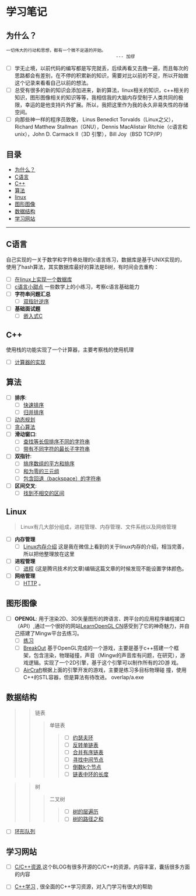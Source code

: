 # 学习笔记

## 为什么？
```
一切伟大的行动和思想，都有一个微不足道的开始。
                                          --- 加缪
```
- [ ] 学无止境，以前代码的编写都是写完就丢，后续再看又去撸一遍，而且每次的思路都会有差别，在不停的积累新的知识，需要对比以前的不足，所以开始做这个记录来看看自己以前的想法。
- [ ] 总受有很多的新的知识会添加进来，新的算法，linux相关的知识，c++相关的知识，图形图像相关的知识等等，我相信我的大脑内存受制于人类共同的极         限，幸运的是他支持片外扩展。所以，我把这里作为我的永久非易失性的存储空间。
- [ ] 向那些神一样的程序员致敬， Linus Benedict           Torvalds（Linux之父），Richard Matthew Stallman（GNU），Dennis MacAlistair Ritchie（c语言和unix），John D. Carmack II（3D 引擎），Bill Joy（BSD TCP/IP）

## 目录
- [为什么？](#为什么？)
- [C语言](#C语言)
- [C++](#C++)
- [算法](#算法)
- [linux](#linux)
- [图形图像](#图形图像)
- [数据结构](#数据结构)
- [学习网站](#学习网站)

---
## C语言
自己实现的一关于数学和字符串处理的c语言练习，数据库是基于UNIX实现的，使用了hash算法，其实数据库最好的算法是B树，有时间会去重构：
- [ ] [在linux上实现一个数据库](https://github.com/ShireHong/unix_c_db) 
- [ ] [c语言小甜点](https://github.com/ShireHong/algorithm-note/tree/master/c)
       一些数学上的小练习，考察c语言基础能力
- [ ] **字符串问题汇总**
    - [ ] [双指针逆序](https://github.com/ShireHong/algorithm-note/blob/master/string/str_reverse.c)
- [ ] **基础面试题**
    - [ ] [嵌入式C](https://github.com/ShireHong/Doraemon/blob/master/c/embedded_c/embedded_c.md)

## C++
使用栈的功能实现了一个计算器，主要考察栈的使用机理
- [ ] [计算器的实现](https://github.com/ShireHong/algorithm-note/tree/master/c%2B%2B/calculator)

## 算法
- [ ]  **排序**:
    - [ ] [快速排序](https://github.com/ShireHong/algorithm-note/tree/master/sort) 
    - [ ] [归并排序](https://github.com/ShireHong/algorithm-note/tree/master/sort)
- [ ] [动态规划](https://github.com/ShireHong/algorithm-note/tree/master/dp) 
- [ ] [贪心算法](https://github.com/ShireHong/algorithm-note/tree/master/greedy) 
- [ ] **滑动窗口**:
    - [ ] [查找等长但排序不同的字符串](https://github.com/ShireHong/Doraemon/blob/master/slide_window/find_same_string.c)
    - [ ] [带有不同字符的最长子字符串](https://github.com/ShireHong/Doraemon/blob/master/slide_window/k_different_string.c)
- [ ] **双指针**:
    - [ ] [排序数组的平方和排序](https://github.com/ShireHong/Doraemon/blob/master/two_pointers/square_sort_vector.c)
    - [ ] [和为零的三元组](https://github.com/ShireHong/Doraemon/blob/master/two_pointers/three_num_zero.c)
    - [ ] [包含回退（backspace）的字符串](https://github.com/ShireHong/Doraemon/blob/master/two_pointers/backspace_string.c)
- [ ] **区间交叉**:
    - [ ] [找到不相交的区间](https://github.com/ShireHong/Doraemon/blob/master/overlap/remove_overlap.cpp)

## Linux
 > Linux有几大部分组成，进程管理、内存管理、文件系统以及网络管理
- [ ] **内存管理**
  - [ ] [Linux内存介绍](https://github.com/ShireHong/algorithm-note/blob/master/linux/mem/linux_mem.md) 这是我在微信上看到的关于linux内存的介绍，相当完善，所以把他整理放在这里
- [ ] **进程管理**
  - [ ] [进程](https://github.com/ShireHong/Doraemon/blob/master/linux/process/process.md) (这是腾讯技术的文章)编辑这篇文章的时候发现不能设置字体颜色。
- [ ] **网络管理**
  - [ ] [HTTP](https://github.com/ShireHong/Doraemon/blob/master/linux/network/http.md) 。

## 图形图像
- [ ] **OPENGL**:
  用于渲染2D、3D矢量图形的跨语言、跨平台的应用程序编程接口（API）,通过一个很好的网站[LearnOpenGL CN](https://learnopengl-cn.github.io/)感受到了它的神奇魅力，并自己搭建了Mingw平台去练习。
    - [ ] [练习](https://github.com/ShireHong/OpenGL/tree/master/OpenGL)
    - [ ] [BreakOut](https://github.com/ShireHong/OpenGL/tree/master/my_game/breakout) 基于OpenGL完成的一个游戏，主要是基于c++搭建一个框                     架，包含渲染，物理碰撞，声音（Mingw的声音库有问题，在研究），游戏逻辑。实现了一个2D引擎，基于这个引擎可以制作所有的2D游                     戏。
    - [ ] [AirCraft](https://github.com/ShireHong/OpenGL/tree/master/my_game/aircraft)根据上面的引擎开发的游戏，主要是练习多目标物理碰                       撞，使用C++的STL容器，但是算法有待改进。
 overlap/a.exe
 ## 数据结构
 >> 链表
 >>> 单链表
 >>>> - [ ] [约瑟夫环](https://github.com/ShireHong/algorithm-note/blob/master/%E6%95%B0%E6%8D%AE%E7%BB%93%E6%9E%84/%E9%93%BE%E8%A1%A8/Josephus_list.c)
 >>>> - [ ] [反转单链表](https://github.com/ShireHong/algorithm-note/blob/master/%E6%95%B0%E6%8D%AE%E7%BB%93%E6%9E%84/%E9%93%BE%E8%A1%A8/reverse_list.c)
 >>>> - [ ] [合并有序链表](https://github.com/ShireHong/algorithm-note/blob/master/%E6%95%B0%E6%8D%AE%E7%BB%93%E6%9E%84/%E9%93%BE%E8%A1%A8/merge_sort_list.c)
 >>>> - [ ] [寻找中间节点](https://github.com/ShireHong/algorithm-note/blob/master/%E6%95%B0%E6%8D%AE%E7%BB%93%E6%9E%84/%E9%93%BE%E8%A1%A8/find_mid_node_list.c)
 >>>> - [ ] [倒数k个节点](https://github.com/ShireHong/algorithm-note/blob/master/%E6%95%B0%E6%8D%AE%E7%BB%93%E6%9E%84/%E9%93%BE%E8%A1%A8/find_bottom_k_list.c)
 >>>> - [ ] [链表中环的长度](https://github.com/ShireHong/algorithm-note/blob/master/%E6%95%B0%E6%8D%AE%E7%BB%93%E6%9E%84/%E9%93%BE%E8%A1%A8/circle_length_list.c)

 >> 树
 >>> 二叉树
 >>>> - [ ] [树的层遍历](https://github.com/ShireHong/algorithm-note/blob/master/%E6%95%B0%E6%8D%AE%E7%BB%93%E6%9E%84/%E6%A0%91/tree_traversal.c)
 >>>> - [ ] [树的路径之和](https://github.com/ShireHong/Doraemon/blob/master/%E6%95%B0%E6%8D%AE%E7%BB%93%E6%9E%84/%E6%A0%91/tree_trace_sum.c)

 - [ ] [环形队列](https://github.com/ShireHong/algorithm-note/tree/master/%E6%95%B0%E6%8D%AE%E7%BB%93%E6%9E%84/%E7%8E%AF%E5%BD%A2%E9%98%9F%E5%88%97)


## 学习网站
- [ ] [C/C++资源](https://ezlippi.com/blog/2014/12/c-open-project.html),这个BLOG有很多开源的C/C++的资源，内容丰富，囊括很多方面的内容
- [ ] [C++学习](https://github.com/Light-City/CPlusPlusThings) , 很全面的C++学习资源，对入门学习有很大的帮助




